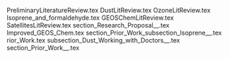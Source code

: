 PreliminaryLiteratureReview.tex
DustLitReview.tex
OzoneLitReview.tex
Isoprene_and_formaldehyde.tex
GEOSChemLitReview.tex
SatellitesLitReview.tex
section_Research_Proposal__.tex
Improved_GEOS_Chem.tex
section_Prior_Work_subsection_Isoprene__.tex
rior_Work.tex
subsection_Dust_Working_with_Doctors__.tex
section_Prior_Work__.tex
